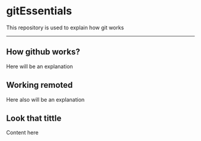 # gitEssentials
This repository is used to explain how git works

---

## How github works?
Here will be an explanation

## Working remoted
Here also will be an explanation

## Look that tittle
Content here

